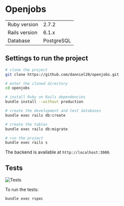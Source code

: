 # Openjobs

<table>
  <tr>
    <td>Ruby version</td>
    <td>
      2.7.2
    </td>
  </tr>
  <tr>
    <td>Rails version</td>
    <td>
      6.1.x
    </td>
  </tr>
  <tr>
    <td>Database</td>
    <td>
      PostgreSQL
    </td>
  </tr>
</table>

## Settings to run the project

```bash
# clone the project
git clone https://github.com/danniel20/openjobs.git

# enter the cloned directory
cd openjobs

# install Ruby on Rails dependencies
bundle install --without production

# create the development and test databases
bundle exec rails db:create

# create the tables
bundle exec rails db:migrate

# run the project
bundle exec rails s
```

The backend is available at `http://localhost:3000`.

## Tests

![Tests](https://github.com/danniel20/openjobs/actions/workflows/ci.yml/badge.svg)

To run the tests:

```bash
bundle exec rspec
```
